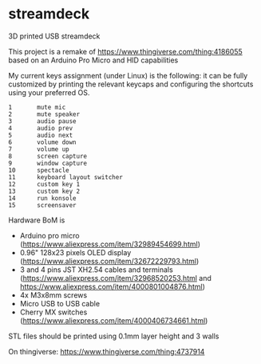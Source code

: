 # streamdeck
3D printed USB streamdeck

This project is a remake of https://www.thingiverse.com/thing:4186055 based on an Arduino Pro Micro and HID capabilities

My current keys assignment (under Linux) is the following: it can be fully customized by printing the relevant keycaps and configuring the shortcuts using your preferred OS.

```
1       mute mic
2       mute speaker
3       audio pause
4       audio prev
5       audio next
6       volume down
7       volume up
8       screen capture
9       window capture
10      spectacle
11      keyboard layout switcher
12      custom key 1
13      custom key 2
14      run konsole
15      screensaver
```

Hardware BoM is
- Arduino pro micro (https://www.aliexpress.com/item/32989454699.html)
- 0.96" 128x23 pixels OLED display (https://www.aliexpress.com/item/32672229793.html)
- 3 and 4 pins JST XH2.54 cables and terminals (https://www.aliexpress.com/item/32968520253.html and https://www.aliexpress.com/item/4000801004876.html)
- 4x M3x8mm screws
- Micro USB to USB cable
- Cherry MX switches (https://www.aliexpress.com/item/4000406734661.html)

STL files should be printed using 0.1mm layer height and 3 walls

On thingiverse: https://www.thingiverse.com/thing:4737914
